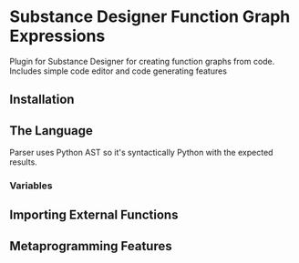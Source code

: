 # Substance Designer Function Graph Expressions

Plugin for Substance Designer for creating function graphs from code. Includes simple code editor and code generating features

## Installation
## The Language
Parser uses Python AST so it's syntactically Python with the expected results. 
### Variables
## Importing External Functions
## Metaprogramming Features
